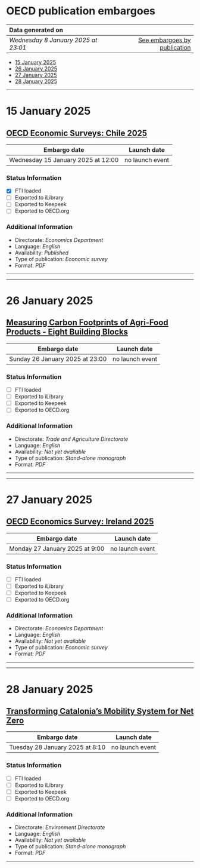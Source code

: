 # OECD publication embargoes

Data generated on | |
|:-----|------:|
| *Wednesday 8 January 2025 at 23:01* | [See embargoes by publication](embargoes-by-publication.md) |

* [15 January 2025](#15-january-2025)
* [26 January 2025](#26-january-2025)
* [27 January 2025](#27-january-2025)
* [28 January 2025](#28-january-2025)

------

# 15 January 2025

## [OECD Economic Surveys: Chile 2025](https://doi.org/10.1787/efad96ce-en)

Embargo date | Launch date
-------------|:------------:
Wednesday 15 January 2025 at 12:00 | no launch event

### Status Information

- [x] FTI loaded 
- [ ] Exported to iLibrary
- [ ] Exported to Keepeek
- [ ] Exported to OECD.org

### Additional Information

* Directorate: *Economics Department*
* Language: *English*
* Availability: *Published*
* Type of publication: *Economic survey*
* Format: *PDF*

------

------

# 26 January 2025

## [Measuring Carbon Footprints of Agri-Food Products - Eight Building Blocks](https://doi.org/10.1787/8eb75706-en)

Embargo date | Launch date
-------------|:------------:
Sunday 26 January 2025 at 23:00 | no launch event

### Status Information

- [ ] FTI loaded
- [ ] Exported to iLibrary
- [ ] Exported to Keepeek
- [ ] Exported to OECD.org

### Additional Information

* Directorate: *Trade and Agriculture Directorate*
* Language: *English*
* Availability: *Not yet available*
* Type of publication: *Stand-alone monograph*
* Format: *PDF*

------

------

# 27 January 2025

## [OECD Economics Survey: Ireland 2025](https://doi.org/10.1787/9a368560-en)

Embargo date | Launch date
-------------|:------------:
Monday 27 January 2025 at 9:00 | no launch event

### Status Information

- [ ] FTI loaded
- [ ] Exported to iLibrary
- [ ] Exported to Keepeek
- [ ] Exported to OECD.org

### Additional Information

* Directorate: *Economics Department*
* Language: *English*
* Availability: *Not yet available*
* Type of publication: *Economic survey*
* Format: *PDF*

------

------

# 28 January 2025

## [Transforming Catalonia’s Mobility System for Net Zero](https://doi.org/10.1787/1cac3681-en)

Embargo date | Launch date
-------------|:------------:
Tuesday 28 January 2025 at 8:10 | no launch event

### Status Information

- [ ] FTI loaded
- [ ] Exported to iLibrary
- [ ] Exported to Keepeek
- [ ] Exported to OECD.org

### Additional Information

* Directorate: *Environment Directorate*
* Language: *English*
* Availability: *Not yet available*
* Type of publication: *Stand-alone monograph*
* Format: *PDF*

------